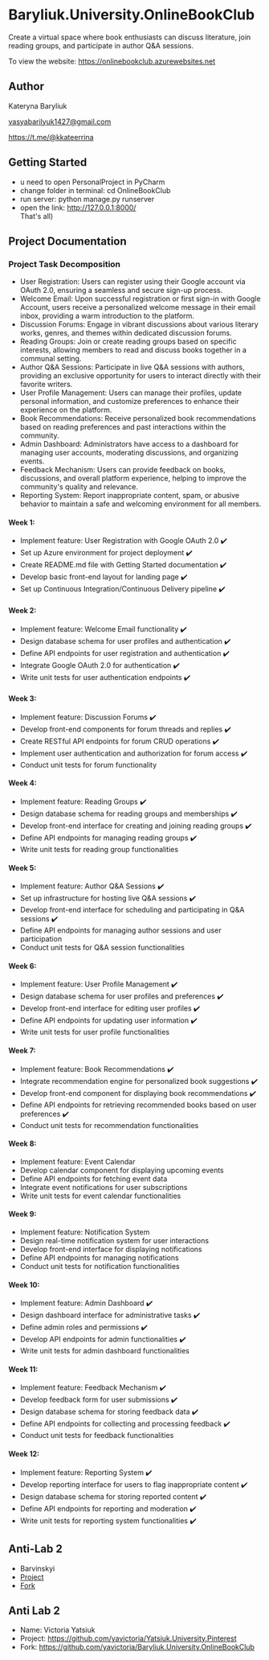# Baryliuk.University.OnlineBookClub
Create a virtual space where book enthusiasts can discuss literature, join reading groups, and participate in author Q&amp;A sessions.

To view the website: https://onlinebookclub.azurewebsites.net

## Author
Kateryna Baryliuk

vasyabarilyuk1427@gmail.com

https://t.me/@kkateerrina

## Getting Started
- u need to open PersonalProject in PyCharm
- change folder in terminal: cd OnlineBookClub
- run server: python manage.py runserver
- open the link:  http://127.0.0.1:8000/  
  That's all)

## Project Documentation


### Project Task Decomposition
- User Registration: Users can register using their Google account via OAuth 2.0, ensuring a seamless and secure sign-up process.
- Welcome Email: Upon successful registration or first sign-in with Google Account, users receive a personalized welcome message in their email inbox, providing a warm introduction to the platform.
- Discussion Forums: Engage in vibrant discussions about various literary works, genres, and themes within dedicated discussion forums.
- Reading Groups: Join or create reading groups based on specific interests, allowing members to read and discuss books together in a communal setting.
- Author Q&A Sessions: Participate in live Q&A sessions with authors, providing an exclusive opportunity for users to interact directly with their favorite writers.
- User Profile Management: Users can manage their profiles, update personal information, and customize preferences to enhance their experience on the platform.
- Book Recommendations: Receive personalized book recommendations based on reading preferences and past interactions within the community.
- Admin Dashboard: Administrators have access to a dashboard for managing user accounts, moderating discussions, and organizing events.
- Feedback Mechanism: Users can provide feedback on books, discussions, and overall platform experience, helping to improve the community's quality and relevance.
- Reporting System: Report inappropriate content, spam, or abusive behavior to maintain a safe and welcoming environment for all members.


#### Week 1:
- Implement feature: User Registration with Google OAuth 2.0 :heavy_check_mark:
- Set up Azure environment for project deployment :heavy_check_mark:
- Create README.md file with Getting Started documentation :heavy_check_mark:
- Develop basic front-end layout for landing page :heavy_check_mark:
- Set up Continuous Integration/Continuous Delivery pipeline :heavy_check_mark:

#### Week 2:
- Implement feature: Welcome Email functionality :heavy_check_mark:
- Design database schema for user profiles and authentication :heavy_check_mark:
- Define API endpoints for user registration and authentication :heavy_check_mark:
- Integrate Google OAuth 2.0 for authentication :heavy_check_mark:
- Write unit tests for user authentication endpoints :heavy_check_mark:

#### Week 3:
- Implement feature: Discussion Forums :heavy_check_mark:
- Develop front-end components for forum threads and replies :heavy_check_mark:
- Create RESTful API endpoints for forum CRUD operations :heavy_check_mark:
- Implement user authentication and authorization for forum access :heavy_check_mark:
- Conduct unit tests for forum functionality

#### Week 4:
- Implement feature: Reading Groups :heavy_check_mark:
- Design database schema for reading groups and memberships :heavy_check_mark:
- Develop front-end interface for creating and joining reading groups :heavy_check_mark:
- Define API endpoints for managing reading groups :heavy_check_mark:
- Write unit tests for reading group functionalities 

#### Week 5:
- Implement feature: Author Q&A Sessions :heavy_check_mark:
- Set up infrastructure for hosting live Q&A sessions :heavy_check_mark:
- Develop front-end interface for scheduling and participating in Q&A sessions :heavy_check_mark:
- Define API endpoints for managing author sessions and user participation
- Conduct unit tests for Q&A session functionalities

#### Week 6:
- Implement feature: User Profile Management :heavy_check_mark:
- Design database schema for user profiles and preferences :heavy_check_mark:
- Develop front-end interface for editing user profiles :heavy_check_mark:
- Define API endpoints for updating user information :heavy_check_mark:
- Write unit tests for user profile functionalities

#### Week 7:
- Implement feature: Book Recommendations  :heavy_check_mark:
- Integrate recommendation engine for personalized book suggestions  :heavy_check_mark:
- Develop front-end component for displaying book recommendations  :heavy_check_mark:
- Define API endpoints for retrieving recommended books based on user preferences  :heavy_check_mark:
- Conduct unit tests for recommendation functionalities

#### Week 8:
- Implement feature: Event Calendar
- Develop calendar component for displaying upcoming events
- Define API endpoints for fetching event data
- Integrate event notifications for user subscriptions
- Write unit tests for event calendar functionalities

#### Week 9:
- Implement feature: Notification System
- Design real-time notification system for user interactions
- Develop front-end interface for displaying notifications
- Define API endpoints for managing notifications
- Conduct unit tests for notification functionalities

#### Week 10:
- Implement feature: Admin Dashboard :heavy_check_mark:
- Design dashboard interface for administrative tasks :heavy_check_mark:
- Define admin roles and permissions :heavy_check_mark:
- Develop API endpoints for admin functionalities :heavy_check_mark:
- Write unit tests for admin dashboard functionalities

#### Week 11:
- Implement feature: Feedback Mechanism :heavy_check_mark:
- Develop feedback form for user submissions :heavy_check_mark:
- Design database schema for storing feedback data :heavy_check_mark:
- Define API endpoints for collecting and processing feedback :heavy_check_mark:
- Conduct unit tests for feedback functionalities

#### Week 12:
- Implement feature: Reporting System :heavy_check_mark:
- Develop reporting interface for users to flag inappropriate content :heavy_check_mark:
- Design database schema for storing reported content :heavy_check_mark:
- Define API endpoints for reporting and moderation :heavy_check_mark:
- Write unit tests for reporting system functionalities :heavy_check_mark:


## Anti-Lab 2
- Barvinskyi
- [Project](https://github.com/VladBarvinskyi323/Barvinskyi.universitu.FitnessTracker)
- [Fork](https://github.com/VladBarvinskyi323/Baryliuk.University.OnlineBookClub)


## Anti Lab 2
- Name: Victoria Yatsiuk
- Project: https://github.com/yavictoria/Yatsiuk.University.Pinterest
- Fork: https://github.com/yavictoria/Baryliuk.University.OnlineBookClub

